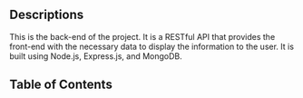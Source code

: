 ## Descriptions

This is the back-end of the project. It is a RESTful API that provides the front-end with the necessary data to display the information to the user. It is built using Node.js, Express.js, and MongoDB.

## Table of Contents